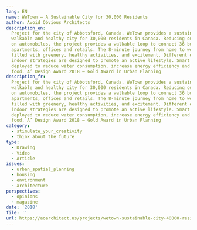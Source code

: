 ```yaml
---
lang: EN
name: WeTown – A Sustainable City for 30,000 Residents
author: Avoid Obvious Architects
description_en:
  Project for the city of Abbotsford, Canada. WeTown provides a sustainable,
  walkable and healthy city for 30,000 residents in Canada. Reducing our reliance
  on automobiles, the project provides a walkable loop to connect 36 buildings of
  apartments, offices and retails. The 8-minute journey from home to work will be
  filled with greenery, healthy activities, and excitement. Different outdoor and
  indoor strategies are designed to promote an active lifestyle. Smart system is also
  deployed to reduce water consumption, increase energy efficiency and promote local
  food. A’ Design Award 2018 – Gold Award in Urban Planning
description_fr:
  Project for the city of Abbotsford, Canada. WeTown provides a sustainable,
  walkable and healthy city for 30,000 residents in Canada. Reducing our reliance
  on automobiles, the project provides a walkable loop to connect 36 buildings of
  apartments, offices and retails. The 8-minute journey from home to work will be
  filled with greenery, healthy activities, and excitement. Different outdoor and
  indoor strategies are designed to promote an active lifestyle. Smart system is also
  deployed to reduce water consumption, increase energy efficiency and promote local
  food. A’ Design Award 2018 – Gold Award in Urban Planning
category:
  - stimulate_your_creativity
  - think_about_the_future
type:
  - Drawing
  - Video
  - Article
issues:
  - urban_spatial_planning
  - housing
  - environment
  - architecture
perspectives:
  - opinions
  - magazine
date: '2018'
file: ''
url: https://aoarchitect.us/projects/wetown-sustainable-city-40000-residents/
---
```

